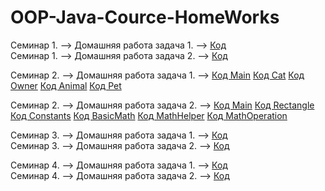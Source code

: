 # OOP-Java-Cource-HomeWorks

Семинар 1. --> Домашняя работа задача 1. --> [Код](/homeworks/homework01/task01/Cat.java)  
Семинар 1. --> Домашняя работа задача 2. --> [Код](/homeworks/homework01/task02/Rectangle.java)

Семинар 2. --> Домашняя работа задача 1. --> [Код Main](/homeworks/homework02/task01/Main.java) [Код Cat](/homeworks/homework02/task01/Cat.java) [Код Owner](/homeworks/homework02/task01/Owner.java) [Код Animal](/homeworks/homework02/task01/Animal.java) [Код Pet](/homeworks/homework02/task01/Pet.java)

Семинар 2. --> Домашняя работа задача 2. --> [Код Main](/homeworks/homework02/task02/Main.java) [Код Rectangle](/homeworks/homework02/task02/Rectangle.java) [Код Constants](/homeworks/homework02/task02/Constants.java) [Код BasicMath](/homeworks/homework02/task02/BasicMath.java) [Код MathHelper](/homeworks/homework02/task02/MathHelper.java) [Код MathOperation](/homeworks/homework02/task02/MathOperation.java)

Семинар 3. --> Домашняя работа задача 1. --> [Код](/homeworks/homework03/task1/MainRectangle.java)  
Семинар 3. --> Домашняя работа задача 2. --> [Код](/homeworks/homework03/task2/ComparatorAnimal.java)

Семинар 4. --> Домашняя работа задача 1. --> [Код](/homeworks/homework04/task1/PrintElement.java)  
Семинар 4. --> Домашняя работа задача 2. --> [Код](/homeworks/homework04/task2/Main.java)
